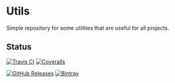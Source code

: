 # Utils

Simple repository for some utilities that are useful for all projects.

## Status

[![Travis CI](https://img.shields.io/travis/com/pedrocaleia/utils.svg?label=Travis%20CI)](https://travis-ci.com/pedrocaleia/utils)
[![Coveralls](https://img.shields.io/coveralls/github/pedrocaleia/utils.svg?label=Coveralls)](https://coveralls.io/github/pedrocaleia/utils?branch=master)

[![GitHub Releases](https://img.shields.io/github/release/pedrocaleia/utils.svg?label=GitHub%20Releases&colorB=blue)](https://github.com/pedrocaleia/utils/releases/latest)
[![Bintray](https://img.shields.io/badge/dynamic/json.svg?label=Bintray&url=https%3A%2F%2Fapi.bintray.com%2Fpackages%2Fpedrocaleia%2Fmaven%2Futils%2Fversions%2F_latest&query=name&colorB=blue&style=flat)](https://bintray.com/pedrocaleia/maven/utils)
